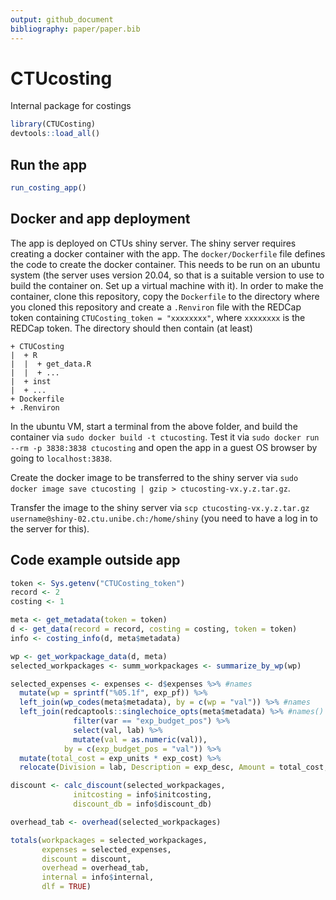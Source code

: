 ```yaml
---
output: github_document
bibliography: paper/paper.bib
---
```


<!-- README.md is generated from README.Rmd. Please edit that file -->

# CTUcosting

Internal package for costings

```r
library(CTUCosting)
devtools::load_all()
```

## Run the app

```r
run_costing_app()
```



## Docker and app deployment

The app is deployed on CTUs shiny server. The shiny server requires creating a docker container with the app. 
The `docker/Dockerfile` file defines the code to create the docker container. 
This needs to be run on an ubuntu system (the server uses version 20.04, so that is a suitable version to use to build the container on. 
Set up a virtual machine with it). 
In order to make the container, clone this repository, copy the `Dockerfile` to the directory where you cloned this repository and 
create a `.Renviron` file with the REDCap token containing `CTUCosting_token = "xxxxxxxx"`, where `xxxxxxxx` is the REDCap token.
The directory should then contain (at least) 

    + CTUCosting
	|  + R
	|  |  + get_data.R
	|  |  + ...
	|  + inst
	|  + ...
	+ Dockerfile
	+ .Renviron

In the ubuntu VM, start a terminal from the above folder, and build the container via `sudo docker build -t ctucosting`. 
Test it via `sudo docker run --rm -p 3838:3838 ctucosting` and open the app in a guest OS browser by going to `localhost:3838`.

Create the docker image to be transferred to the shiny server via `sudo docker image save ctucosting | gzip > ctucosting-vx.y.z.tar.gz`.

Transfer the image to the shiny server via `scp ctucosting-vx.y.z.tar.gz username@shiny-02.ctu.unibe.ch:/home/shiny` 
(you need to have a log in to the server for this).



## Code example outside app

``` r
token <- Sys.getenv("CTUCosting_token")
record <- 2
costing <- 1

meta <- get_metadata(token = token)
d <- get_data(record = record, costing = costing, token = token)
info <- costing_info(d, meta$metadata)

wp <- get_workpackage_data(d, meta)
selected_workpackages <- summ_workpackages <- summarize_by_wp(wp)

selected_expenses <- expenses <- d$expenses %>% #names
  mutate(wp = sprintf("%05.1f", exp_pf)) %>%
  left_join(wp_codes(meta$metadata), by = c(wp = "val")) %>% #names
  left_join(redcaptools::singlechoice_opts(meta$metadata) %>% #names()
              filter(var == "exp_budget_pos") %>%
              select(val, lab) %>%
              mutate(val = as.numeric(val)),
            by = c(exp_budget_pos = "val")) %>%
  mutate(total_cost = exp_units * exp_cost) %>%
  relocate(Division = lab, Description = exp_desc, Amount = total_cost, wp_lab)

discount <- calc_discount(selected_workpackages,
              initcosting = info$initcosting,
              discount_db = info$discount_db)

overhead_tab <- overhead(selected_workpackages)

totals(workpackages = selected_workpackages,
       expenses = selected_expenses,
       discount = discount,
       overhead = overhead_tab,
       internal = info$internal,
       dlf = TRUE)

```
